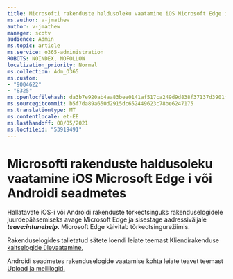 ```yaml
---
title: Microsofti rakenduste haldusoleku vaatamine iOS Microsoft Edge i või Androidi seadmetes
ms.author: v-jmathew
author: v-jmathew
manager: scotv
audience: Admin
ms.topic: article
ms.service: o365-administration
ROBOTS: NOINDEX, NOFOLLOW
localization_priority: Normal
ms.collection: Adm_O365
ms.custom:
- "9004622"
- "8325"
ms.openlocfilehash: da3b7e920ab4aa83bee0141af517ca249d9d838f37137d3901f6841b98ba9aae
ms.sourcegitcommit: b5f7da89a650d2915dc652449623c78be6247175
ms.translationtype: MT
ms.contentlocale: et-EE
ms.lasthandoff: 08/05/2021
ms.locfileid: "53919491"
---
```

# <a name="view-the-management-status-of-microsoft-apps-using-microsoft-edge-for-ios-or-android-devices"></a>Microsofti rakenduste haldusoleku vaatamine iOS Microsoft Edge i või Androidi seadmetes

Hallatavate iOS-i või Androidi rakenduste tõrkeotsinguks rakenduselogidele juurdepääsemiseks avage Microsoft Edge ja sisestage aadressiväljale ***teave:intunehelp.*** Microsoft Edge käivitab tõrkeotsingurežiimis.

Rakenduselogides talletatud sätete loendi leiate teemast Kliendirakenduse [kaitselogide ülevaatamine.](https://go.microsoft.com/fwlink/?linkid=2141401)

Androidi seadmetes rakenduselogide vaatamise kohta leiate teavet teemast [Upload ja meililogid.](https://go.microsoft.com/fwlink/?linkid=2141408)
